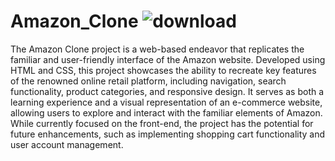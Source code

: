 # Amazon_Clone                                          ![download](https://github.com/PrathamChoudharyy/Amazon_Clone/assets/114939653/dc142f05-e4bc-4b57-be90-1dfc38265a30)


The Amazon Clone project is a web-based endeavor that replicates the familiar and user-friendly interface of the Amazon website. Developed using HTML and CSS, this project showcases the ability to recreate key features of the renowned online retail platform, including navigation, search functionality, product categories, and responsive design. It serves as both a learning experience and a visual representation of an e-commerce website, allowing users to explore and interact with the familiar elements of Amazon. While currently focused on the front-end, the project has the potential for future enhancements, such as implementing shopping cart functionality and user account management.
